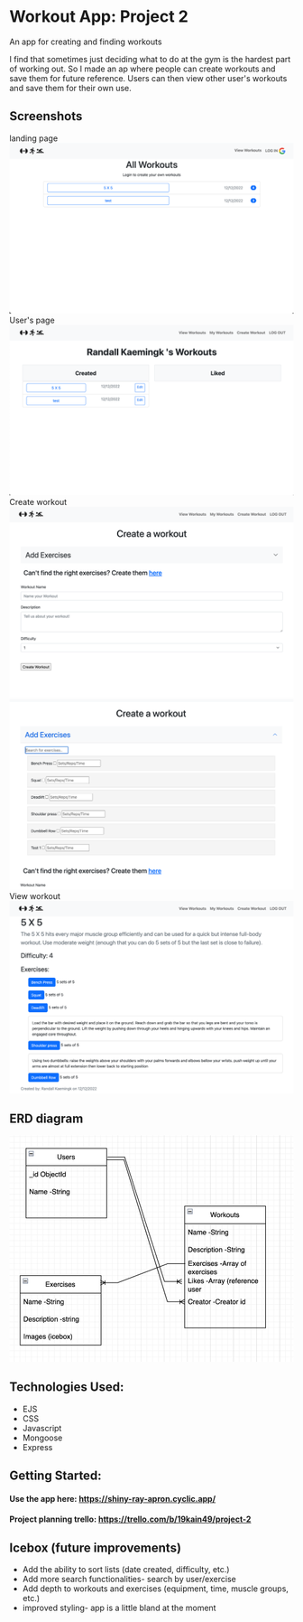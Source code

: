 # Workout App: Project 2

An app for creating and finding workouts

I find that sometimes just deciding what to do at the gym is the hardest part of working out. So I made an ap where people can create workouts and save them for future reference. Users can then view other user's workouts and save them for their own use. 

## Screenshots

landing page
![Index page](screenshots/index-screen.png)
User's page
![User page](screenshots/user-screen.png)
Create workout
![Create page](screenshots/create-screen.png)
![Create page 2](screenshots/create-2-screen.png)
View workout
![View page](screenshots/workout-view.png)

## ERD diagram 
![ERD](screenshots/erd.png)
## Technologies Used: 
* EJS
* CSS
* Javascript
* Mongoose
* Express

## Getting Started: 
#### Use the app here: https://shiny-ray-apron.cyclic.app/
#### Project planning trello: https://trello.com/b/19kain49/project-2

## Icebox (future improvements)
* Add the ability to sort lists (date created, difficulty, etc.)
* Add more search functionalities- search by user/exercise
* Add depth to workouts and exercises (equipment, time, muscle groups, etc.)
* improved styling- app is a little bland at the moment 
